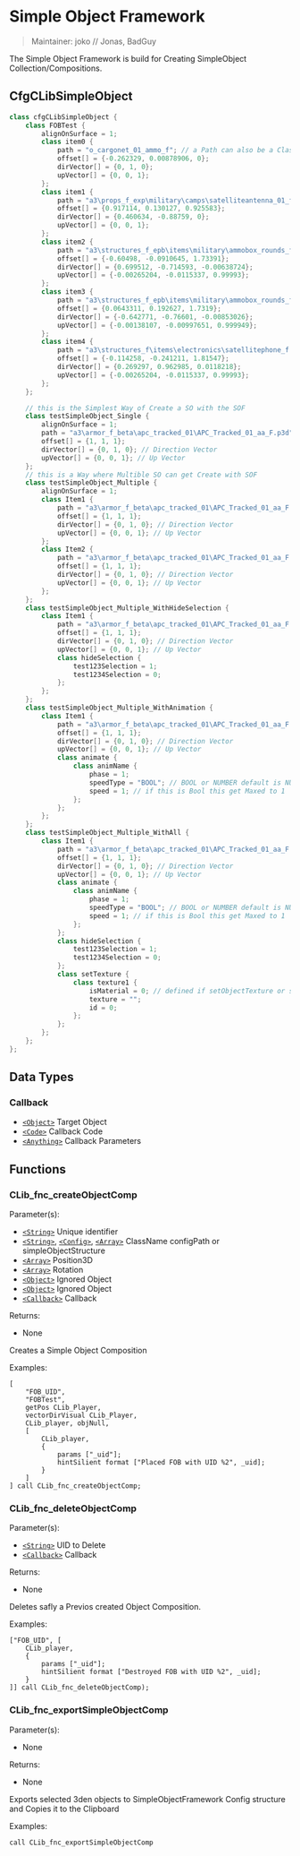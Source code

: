# Simple Object Framework

> Maintainer: joko // Jonas, BadGuy

The Simple Object Framework is build for Creating SimpleObject Collection/Compositions.

## CfgCLibSimpleObject

```csharp
class cfgCLibSimpleObject {
    class FOBTest {
        alignOnSurface = 1;
        class item0 {
            path = "o_cargonet_01_ammo_f"; // a Path can also be a Classname of a Vehicle
            offset[] = {-0.262329, 0.00878906, 0};
            dirVector[] = {0, 1, 0};
            upVector[] = {0, 0, 1};
        };
        class item1 {
            path = "a3\props_f_exp\military\camps\satelliteantenna_01_f.p3d";
            offset[] = {0.917114, 0.130127, 0.925583};
            dirVector[] = {0.460634, -0.88759, 0};
            upVector[] = {0, 0, 1};
        };
        class item2 {
            path = "a3\structures_f_epb\items\military\ammobox_rounds_f.p3d";
            offset[] = {-0.60498, -0.0910645, 1.73391};
            dirVector[] = {0.699512, -0.714593, -0.00638724};
            upVector[] = {-0.00265204, -0.0115337, 0.99993};
        };
        class item3 {
            path = "a3\structures_f_epb\items\military\ammobox_rounds_f.p3d";
            offset[] = {0.0643311, 0.192627, 1.7319};
            dirVector[] = {-0.642771, -0.76601, -0.00853026};
            upVector[] = {-0.00138107, -0.00997651, 0.999949};
        };
        class item4 {
            path = "a3\structures_f\items\electronics\satellitephone_f.p3d";
            offset[] = {-0.114258, -0.241211, 1.81547};
            dirVector[] = {0.269297, 0.962985, 0.0118218};
            upVector[] = {-0.00265204, -0.0115337, 0.99993};
        };
    };

    // this is the Simplest Way of Create a SO with the SOF
    class testSimpleObject_Single {
        alignOnSurface = 1;
        path = "a3\armor_f_beta\apc_tracked_01\APC_Tracked_01_aa_F.p3d";
        offset[] = {1, 1, 1};
        dirVector[] = {0, 1, 0}; // Direction Vector
        upVector[] = {0, 0, 1}; // Up Vector
    };
    // this is a Way where Multible SO can get Create with SOF
    class testSimpleObject_Multiple {
        alignOnSurface = 1;
        class Item1 {
            path = "a3\armor_f_beta\apc_tracked_01\APC_Tracked_01_aa_F.p3d";
            offset[] = {1, 1, 1};
            dirVector[] = {0, 1, 0}; // Direction Vector
            upVector[] = {0, 0, 1}; // Up Vector
        };
        class Item2 {
            path = "a3\armor_f_beta\apc_tracked_01\APC_Tracked_01_aa_F.p3d";
            offset[] = {1, 1, 1};
            dirVector[] = {0, 1, 0}; // Direction Vector
            upVector[] = {0, 0, 1}; // Up Vector
        };
    };
    class testSimpleObject_Multiple_WithHideSelection {
        class Item1 {
            path = "a3\armor_f_beta\apc_tracked_01\APC_Tracked_01_aa_F.p3d";
            offset[] = {1, 1, 1};
            dirVector[] = {0, 1, 0}; // Direction Vector
            upVector[] = {0, 0, 1}; // Up Vector
            class hideSelection {
                test123Selection = 1;
                test1234Selection = 0;
            };
        };
    };
    class testSimpleObject_Multiple_WithAnimation {
        class Item1 {
            path = "a3\armor_f_beta\apc_tracked_01\APC_Tracked_01_aa_F.p3d";
            offset[] = {1, 1, 1};
            dirVector[] = {0, 1, 0}; // Direction Vector
            upVector[] = {0, 0, 1}; // Up Vector
            class animate {
                class animName {
                    phase = 1;
                    speedType = "BOOL"; // BOOL or NUMBER default is NUMBER
                    speed = 1; // if this is Bool this get Maxed to 1
                };
            };
        };
    };
    class testSimpleObject_Multiple_WithAll {
        class Item1 {
            path = "a3\armor_f_beta\apc_tracked_01\APC_Tracked_01_aa_F.p3d";
            offset[] = {1, 1, 1};
            dirVector[] = {0, 1, 0}; // Direction Vector
            upVector[] = {0, 0, 1}; // Up Vector
            class animate {
                class animName {
                    phase = 1;
                    speedType = "BOOL"; // BOOL or NUMBER default is NUMBER
                    speed = 1; // if this is Bool this get Maxed to 1
                };
            };
            class hideSelection {
                test123Selection = 1;
                test1234Selection = 0;
            };
            class setTexture {
                class texture1 {
                    isMaterial = 0; // defined if setObjectTexture or setObjectMaterial get used
                    texture = "";
                    id = 0;
                };
            };
        };
    };
};
```

## Data Types
### Callback
* [`<Object>`] Target Object
* [`<Code>`]  Callback Code
* [`<Anything>`]  Callback Parameters

## Functions
### CLib_fnc_createObjectComp

Parameter(s):
* [`<String>`] Unique identifier
* [`<String>`], [`<Config>`], [`<Array>`] ClassName configPath or simpleObjectStructure
* [`<Array>`] Position3D
* [`<Array>`] Rotation
* [`<Object>`] Ignored Object
* [`<Object>`] Ignored Object
* [`<Callback>`] Callback

Returns:
* None

Creates a Simple Object Composition

Examples:

```sqf
[
    "FOB_UID",
    "FOBTest",
    getPos CLib_Player,
    vectorDirVisual CLib_Player,
    CLib_player, objNull,
    [
        CLib_player,
        {
            params ["_uid"];
            hintSilient format ["Placed FOB with UID %2", _uid];
        }
    ]
] call CLib_fnc_createObjectComp;
```

### CLib_fnc_deleteObjectComp

Parameter(s):
* [`<String>`] UID to Delete
* [`<Callback>`] Callback

Returns:
* None

Deletes safly a Previos created Object Composition.

Examples:

```sqf
["FOB_UID", [
    CLib_player,
    {
        params ["_uid"];
        hintSilient format ["Destroyed FOB with UID %2", _uid];
    }
]] call CLib_fnc_deleteObjectComp);
```

### CLib_fnc_exportSimpleObjectComp

Parameter(s):
* None

Returns:
* None

Exports selected 3den objects to SimpleObjectFramework Config structure and Copies it to the Clipboard

Examples:

```sqf
call CLib_fnc_exportSimpleObjectComp
```

[`<Callback>`]: #Callback

[`<Control>`]: https://community.bistudio.com/wiki/Control
[`<Anything>`]: https://community.bistudio.com/wiki/Anything
[`<Config>`]: https://community.bistudio.com/wiki/Config
[`<Object>`]: https://community.bistudio.com/wiki/Object
[`<String>`]: https://community.bistudio.com/wiki/String
[`<Number>`]: https://community.bistudio.com/wiki/Number
[`<Array>`]: https://community.bistudio.com/wiki/Array
[`<Position>`]: https://community.bistudio.com/wiki/Position
[`<Color>`]: https://community.bistudio.com/wiki/Color
[`<Boolean>`]: https://community.bistudio.com/wiki/Boolean
[`<Code>`]: https://community.bistudio.com/wiki/Code
[`<Group>`]: https://community.bistudio.com/wiki/Group
[`<Location>`]: https://community.bistudio.com/wiki/Location
[`<Structured Text>`]: https://community.bistudio.com/wiki/Structured_Text
[`<Waypoint>`]: https://community.bistudio.com/wiki/Waypoint
[`<Task>`]: https://community.bistudio.com/wiki/Task
